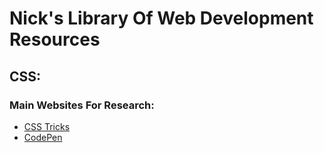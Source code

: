 # Nick's Library Of Web Development Resources

## CSS:
  ### Main Websites For Research:
   * [CSS Tricks](https://css-tricks.com/)
   * [CodePen](https://codepen.io/)
    
